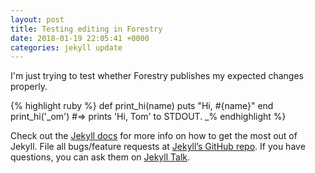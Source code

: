 ```yaml
---
layout: post
title: Testing editing in Forestry
date: 2018-01-19 22:05:41 +0000
categories: jekyll update
---
```

I'm just trying to test whether Forestry publishes my expected changes properly.

{% highlight ruby %} def print_hi(name) puts "Hi, #{name}" end print_hi('_om')
\#=> prints 'Hi, Tom' to STDOUT.
_% endhighlight %}

Check out the [Jekyll docs](https://jekyllrb.com/docs/home) for more info on how to get the most out of Jekyll. File all bugs/feature requests at [Jekyll’s GitHub repo](https://github.com/jekyll/jekyll). If you have questions, you can ask them on [Jekyll Talk](https://talk.jekyllrb.com/).